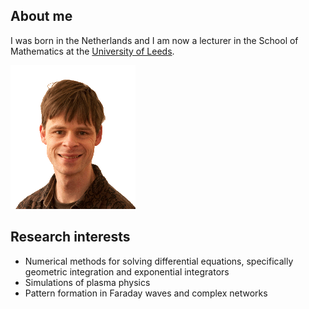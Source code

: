 ## About me

I was born in the Netherlands and I am now a lecturer in the School of Mathematics at the [University of Leeds](https://www.leeds.ac.uk/).

![Jitse Niesen's photo](jitse-niesen.gif)

## Research interests

- Numerical methods for solving differential equations, specifically geometric integration and exponential integrators
- Simulations of plasma physics
- Pattern formation in Faraday waves and complex networks
